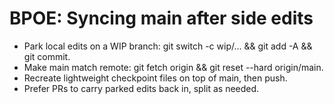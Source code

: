 # BPOE: Syncing main after side edits

- Park local edits on a WIP branch: git switch -c wip/... && git add -A && git commit.
- Make main match remote: git fetch origin && git reset --hard origin/main.
- Recreate lightweight checkpoint files on top of main, then push.
- Prefer PRs to carry parked edits back in, split as needed.

